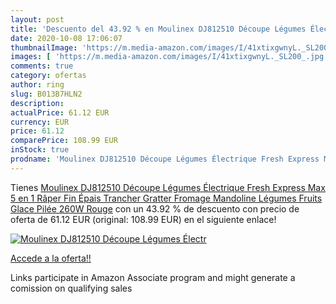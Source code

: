 ```yaml
---
layout: post
title: 'Descuento del 43.92 % en Moulinex DJ812510 Découpe Légumes Électr'
date: 2020-10-08 17:06:07
thumbnailImage: 'https://m.media-amazon.com/images/I/41xtixgwnyL._SL200_.jpg'
images: [ 'https://m.media-amazon.com/images/I/41xtixgwnyL._SL200_.jpg' ]
comments: true
category: ofertas
author: ring
slug: B013B7HLN2
description:
actualPrice: 61.12 EUR
currency: EUR
price: 61.12
comparePrice: 108.99 EUR
inStock: true
prodname: 'Moulinex DJ812510 Découpe Légumes Électrique Fresh Express Max 5 en 1 Râper Fin Épais Trancher Gratter Fromage Mandoline Légumes Fruits Glace Pilée 260W Rouge'
---
```


Tienes [Moulinex DJ812510 Découpe Légumes Électrique Fresh Express Max 5 en 1 Râper Fin Épais Trancher Gratter Fromage Mandoline Légumes Fruits Glace Pilée 260W Rouge](https://www.amazon.fr/dp/B013B7HLN2/?tag=tolees0d-21) con un 43.92 % de descuento con precio de oferta de 61.12 EUR (original: 108.99 EUR) en el siguiente enlace!

[![Moulinex DJ812510 Découpe Légumes Électr](https://m.media-amazon.com/images/I/41xtixgwnyL._SL200_.jpg)](https://www.amazon.fr/dp/B013B7HLN2/?tag=tolees0d-21)

[Accede a la oferta!!](https://www.amazon.fr/dp/B013B7HLN2/?tag=tolees0d-21)

Links participate in Amazon Associate program and might generate a comission on qualifying sales


